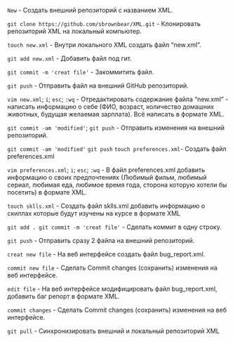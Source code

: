 `New` - Создать внешний репозиторий c названием XML.

`git clone https://github.com/sbrownbear/XML.git` - Клонировать репозиторий XML на локальный компьютер.

`touch new.xml` - Внутри локального XML создать файл “new.xml”.

`git add new.xml` - Добавить файл под гит.

`git commit -m 'creat file'` - Закоммитить файл.

`git push` - Отправить файл на внешний GitHub репозиторий.

`vim new.xml`;
`i`;
`esc`;
`:wq` - Отредактировать содержание файла “new.xml” - написать информацию о себе (ФИО, возраст, количество домашних животных, будущая желаемая зарплата). Всё написать в формате XML.

`git commit -am 'modified'`;
`git push` - Отправить изменения на внешний репозиторий.

`git commit -am 'modified'`
`git push`
`touch preferences.xml`- Создать файл preferences.xml

`vim preferences.xml`;
`i`;
`esc`;
`:wq` - В файл preferences.xml добавить информацию о своих предпочтениях (Любимый фильм, любимый сериал, любимая еда, любимое время года, сторона которую хотели бы посетить) в формате XML.

`touch sklls.xml` - Создать файл sklls.xml добавить информацию о скиллах которые будут изучены на курсе в формате XML

`git add . git commit -m 'creat file'` - Сделать коммит в одну строку.

`git push` - Отправить сразу 2 файла на внешний репозиторий.

`creat new file` - На веб интерфейсе создать файл bug_report.xml.

`commit new file` - Сделать Commit changes (сохранить) изменения на веб интерфейсе.

`edit file` - На веб интерфейсе модифицировать файл bug_report.xml, добавить баг репорт в формате XML.

`commit changes` - Сделать Commit changes (сохранить) изменения на веб интерфейсе.

`git pull` - Синхронизировать внешний и локальный репозиторий XML
